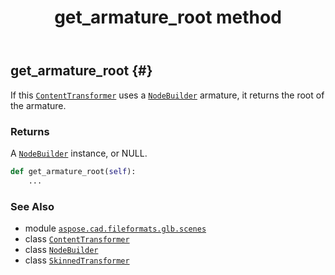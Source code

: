 ﻿---
title: get_armature_root method
second_title: Aspose.CAD for Python via .NET API References
description: 
type: docs
weight: 30
url: /python-net/aspose.cad.fileformats.glb.scenes/skinnedtransformer/get_armature_root/
is_root: false
---

## get_armature_root {#}

If this [`ContentTransformer`](/cad/python-net/aspose.cad.fileformats.glb.scenes/contenttransformer) uses a [`NodeBuilder`](/cad/python-net/aspose.cad.fileformats.glb.scenes/nodebuilder) armature, it returns the root of the armature.


### Returns 


A [`NodeBuilder`](/cad/python-net/aspose.cad.fileformats.glb.scenes/nodebuilder) instance, or NULL.


```python
def get_armature_root(self):
    ...
```





### See Also
* module [`aspose.cad.fileformats.glb.scenes`](../../)
* class [`ContentTransformer`](/cad/python-net/aspose.cad.fileformats.glb.scenes/contenttransformer)
* class [`NodeBuilder`](/cad/python-net/aspose.cad.fileformats.glb.scenes/nodebuilder)
* class [`SkinnedTransformer`](/cad/python-net/aspose.cad.fileformats.glb.scenes/skinnedtransformer)
